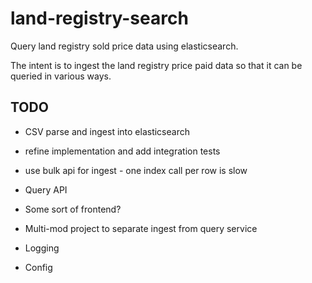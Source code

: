 # land-registry-search

Query land registry sold price data using elasticsearch.

The intent is to ingest the land registry price paid data so that it can be
queried in various ways.

## TODO

* CSV parse and ingest into elasticsearch
 * refine implementation and add integration tests
 * use bulk api for ingest - one index call per row is slow

* Query API

* Some sort of frontend?

* Multi-mod project to separate ingest from query service

* Logging

* Config

